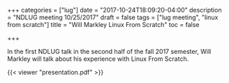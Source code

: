 +++
categories = ["lug"]
date = "2017-10-24T18:09:20-04:00"
description = "NDLUG meeting 10/25/2017"
draft = false
tags = ["lug meeting", "linux from scratch"]
title = "Will Markley Linux From Scratch"
toc = false

+++

In the first NDLUG talk in the second half of the fall 2017 semester,
Will Markley will talk about his experience with Linux From Scratch.

<!--more-->


{{< viewer "presentation.pdf" >}}
